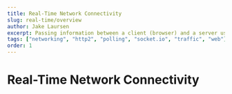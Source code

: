 ```yaml
---
title: Real-Time Network Connectivity
slug: real-time/overview
author: Jake Laursen
excerpt: Passing information between a client (browser) and a server using several approaches
tags: ["networking", "http2", "polling", "socket.io", "traffic", "web"]
order: 1
---
```

# Real-Time Network Connectivity
